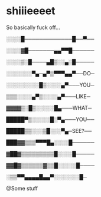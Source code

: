 # shiiieeeet
So basically fuck off...

░░░░█─────────────█──▀──

░░░░▓█───────▄▄▀▀█──────

░░░░▒░█────▄█▒░░▄░█─────

░░░░░░░▀▄─▄▀▒▀▀▀▄▄▀──DO─

░░░░░░░░░█▒░░░░▄▀───YOU─

▒▒▒░░░░▄▀▒░░░░▄▀───LIKE─

▓▓▓▓▒░█▒░░░░░█▄───WHAT─

█████▀▒░░░░░█░▀▄───YOU──

█████▒▒░░░▒█░░░▀▄─SEE?──

███▓▓▒▒▒▀▀▀█▄░░░░█──────

▓██▓▒▒▒▒▒▒▒▒▒█░░░░█─────

▓▓█▓▒▒▒▒▒▒▓▒▒█░░░░░█────

░▒▒▀▀▄▄▄▄█▄▄▀░░░░░░░█─

@Some stuff
